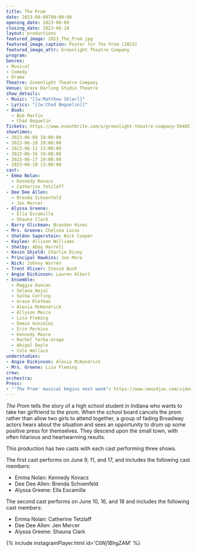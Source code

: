 ```yaml
---
title: The Prom
date: 2023-09-08T00:00:00
opening_date: 2023-06-09
closing_date: 2023-06-18
layout: productions
featured_image: 2023_The_Prom.jpg
featured_image_caption: Poster for The Prom (2023)
featured_image_attr: Greenlight Theatre Company
program:
Genres:
- Musical
- Comedy
- Drama
Theatre: Greenlight Theatre Company
Venue: Grace Darling Studio Theatre
show_details:
- Music: "[[w:Matthew Sklar]]"
- Lyrics: "[[w:Chad Beguelin]]"
- Book: 
  - Bob Martin
  - Chad Beguelin
Tickets: https://www.eventbrite.com/o/greenlight-theatre-company-50485732523
showtimes:
- 2023-06-09 19:00:00
- 2023-06-10 19:00:00
- 2023-06-11 13:00:00
- 2023-06-16 19:00:00
- 2023-06-17 19:00:00
- 2023-06-18 13:00:00
cast:
- Emma Nolan:
  - Kennedy Kovacs
  - Catherine Tetzlaff
- Dee Dee Allen:
  - Brenda Schoenfeld
  - Jen Mercer
- Alyssa Greene:
  - Ella Escamilla
  - Shauna Clark
- Barry Glickman: Brandon Hines
- Mrs. Greene: Chelsea Lucas
- Sheldon Saperstein: Nick Cooper
- Kaylee: Allison Williams
- Shelby: Abby Harrell
- Kevin Shield: Charlie Dicey
- Principal Hawkins: Joe Mora
- Nick: Johnny Warren
- Trent Oliver: Stevie Bush
- Angie Dickinson: Lauren Albert
- Ensemble:
  - Maggie Duncan
  - Selena Nejal
  - Salka Corring
  - Grace Klefman
  - Alexia McKendrick
  - Allyson Mecca
  - Lisa Fleming
  - Emmie Gonzalez
  - Erin Perkins
  - Kennedy Moore
  - Rachel Torba-Grage
  - Abigal Doyle
  - Cole Wallace
understudies:
- Angie Dickinson: Alexia McKendrick
- Mrs. Greene: Lisa Fleming
crew:
orchestra:
Press:
- "'The Prom' musical begins next week": https://www.news4jax.com/video/morning-show/2023/06/03/the-prom-musical-begins-next-week/
---
```

*The Prom* tells the story of a high school student in Indiana who wants to take her girlfriend to the prom. When the school board cancels the prom rather than allow two girls to attend together, a group of fading Broadway actors hears about the situation and sees an opportunity to drum up some positive press for themselves. They descend upon the small town, with often hilarious and heartwarming results.

This production has two casts with each cast performing three shows. 

The first cast performs on June 9, 11, and 17, and includes the following cast members:
- Emma Nolan: Kennedy Kovacs
- Dee Dee Allen: Brenda Schoenfeld
- Alyssa Greene: Ella Escamilla

The second cast performs on June 10, 16, and 18 and includes the following cast members:
- Emma Nolan: Catherine Tetzlaff
- Dee Dee Allen: Jen Mercer
- Alyssa Greene: Shauna Clark

{% include instagramPlayer.html id='CtWj1BhgZAM' %}